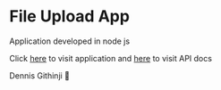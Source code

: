 # File Upload App

Application developed in node js

Click [here](https://file-upload-ke.herokuapp.com) to visit application and [here](https://documenter.getpostman.com/view/7588688/Uz5JHFBi) to visit API docs

Dennis Githinji 🎉️
